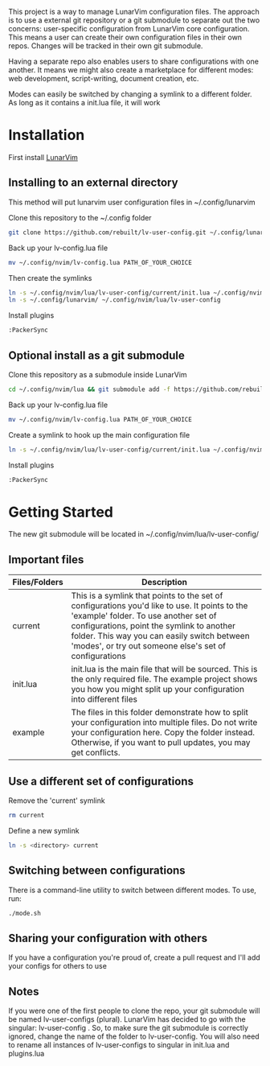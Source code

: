 This project is a way to manage LunarVim configuration files. The approach is to use a external git repository or a git submodule to separate out the two concerns: user-specific configuration from LunarVim core configuration. This means a user can create their own configuration files in their own repos. Changes will be tracked in their own git submodule.

Having a separate repo also enables users to share configurations with one another. It means we might also create a marketplace for different modes: web development, script-writing, document creation, etc.

Modes can easily be switched by changing a symlink to a different folder. As long as it contains a init.lua file, it will work

# Installation

First install [LunarVim](https://github.com/ChristianChiarulli/LunarVim)

## Installing to an external directory

This method will put lunarvim user configuration files in ~/.config/lunarvim

Clone this repository to the ~/.config folder

```bash
git clone https://github.com/rebuilt/lv-user-config.git ~/.config/lunarvim
```

Back up your lv-config.lua file

```bash
mv ~/.config/nvim/lv-config.lua PATH_OF_YOUR_CHOICE
```

Then create the symlinks

```bash
ln -s ~/.config/nvim/lua/lv-user-config/current/init.lua ~/.config/nvim/lv-config.lua
ln -s ~/.config/lunarvim/ ~/.config/nvim/lua/lv-user-config
```
Install plugins
```bash
:PackerSync
```

## Optional install as a git submodule

Clone this repository as a submodule inside LunarVim

```bash
cd ~/.config/nvim/lua && git submodule add -f https://github.com/rebuilt/lv-user-config.git
```

Back up your lv-config.lua file

```bash
mv ~/.config/nvim/lv-config.lua PATH_OF_YOUR_CHOICE
```

Create a symlink to hook up the main configuration file

```bash
ln -s ~/.config/nvim/lua/lv-user-config/current/init.lua ~/.config/nvim/lv-config.lua
```

Install plugins

```bash
:PackerSync
```

# Getting Started

The new git submodule will be located in ~/.config/nvim/lua/lv-user-config/

## Important files

| Files/Folders    | Description                                                                                                                                                                                 |
| ---------------- | ------------------------------------------------------------------------------------------------------------------------------------------------------------------------------------------- |
| current          | This is a symlink that points to the set of configurations you'd like to use. It points to the 'example' folder. To use another set of configurations, point the symlink to another folder. This way you can easily switch between 'modes', or try out someone else's set of configurations |
| init.lua | init.lua is the main file that will be sourced. This is the only required file.  The example project shows you how you might split up your configuration into different files                                                                                                               |
| example | The files in this folder demonstrate how to split your configuration into multiple files. Do not write your configuration here.  Copy the folder instead.  Otherwise, if you want to pull updates, you may get conflicts.|

## Use a different set of configurations

Remove the 'current' symlink

```bash
rm current
```

Define a new symlink

```bash
ln -s <directory> current
```

## Switching between configurations

There is a command-line utility to switch between different modes.  To use, run:

```bash
./mode.sh
```

## Sharing your configuration with others

If you have a configuration you're proud of, create a pull request and I'll add your configs for others to use

## Notes

If you were one of the first people to clone the repo, your git submodule will be named lv-user-configs (plural).   LunarVim has decided to go with the singular: lv-user-config .  So, to make sure the git submodule is correctly ignored, change the name of the folder to lv-user-config. You will also need to rename all instances of lv-user-configs to singular in init.lua and plugins.lua 
